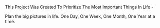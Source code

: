 This Project Was Created To Prioritize The Most Important Things In Life -

Plan the big pictures in life. One Day, One Week, One Month, One Year at a time. 

